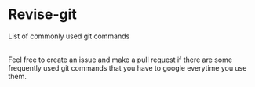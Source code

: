 # Revise-git
List of commonly used git commands

<br/>Feel free to create an issue and make a pull request if there are some frequently used git commands that you have to google everytime you use them.
